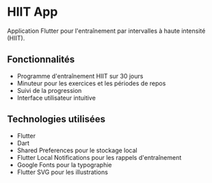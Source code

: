 # HIIT App

Application Flutter pour l'entraînement par intervalles à haute intensité (HIIT).

## Fonctionnalités

- Programme d'entraînement HIIT sur 30 jours
- Minuteur pour les exercices et les périodes de repos
- Suivi de la progression
- Interface utilisateur intuitive

## Technologies utilisées

- Flutter
- Dart
- Shared Preferences pour le stockage local
- Flutter Local Notifications pour les rappels d'entraînement
- Google Fonts pour la typographie
- Flutter SVG pour les illustrations
